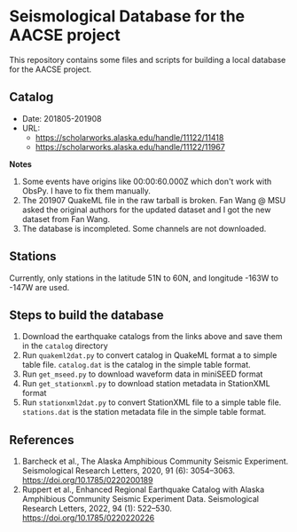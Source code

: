# Seismological Database for the AACSE project

This repository contains some files and scripts for building a local database for the
AACSE project.

## Catalog

- Date: 201805-201908
- URL:
  - https://scholarworks.alaska.edu/handle/11122/11418
  - https://scholarworks.alaska.edu/handle/11122/11967

**Notes**

1. Some events have origins like 00:00:60.000Z which don't work with ObsPy. I have to
   fix them manually.
2. The 201907 QuakeML file in the raw tarball is broken. Fan Wang @ MSU asked the
   original authors for the updated dataset and I got the new dataset from Fan Wang.
3. The database is incompleted. Some channels are not downloaded.

## Stations

Currently, only stations in the latitude 51N to 60N, and longitude -163W to -147W
are used.

## Steps to build the database

1.  Download the earthquake catalogs from the links above and save them in the `catalog`
    directory
2.  Run `quakeml2dat.py` to convert catalog in QuakeML format a to simple table file.
    `catalog.dat` is the catalog in the simple table format.
3.  Run `get_mseed.py` to download waveform data in miniSEED format
4.  Run `get_stationxml.py` to download station metadata in StationXML format
5.  Run `stationxml2dat.py` to convert StationXML file to a simple table file.
    `stations.dat` is the station metadata file in the simple table format.

## References

1. Barcheck et al., The Alaska Amphibious Community Seismic Experiment.
   Seismological Research Letters, 2020, 91 (6): 3054–3063.
   https://doi.org/10.1785/0220200189
2. Ruppert et al., Enhanced Regional Earthquake Catalog with Alaska Amphibious Community Seismic Experiment Data.
   Seismological Research Letters, 2022, 94 (1): 522–530.
   https://doi.org/10.1785/0220220226
